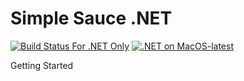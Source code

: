 # Simple Sauce .NET
[![Build Status For .NET Only](https://dev.azure.com/nikolayadvolodkin/SimpleSauce/_apis/build/status/saucelabs.simple_sauce?branchName=master)](https://dev.azure.com/nikolayadvolodkin/SimpleSauce/_build/latest?definitionId=18&branchName=master)
[![.NET on MacOS-latest](https://dev.azure.com/nikolayadvolodkin/SimpleSauce/_apis/build/status/.NET%20on%20macOS-latest?branchName=master)](https://dev.azure.com/nikolayadvolodkin/SimpleSauce/_build/latest?definitionId=20&branchName=master)

Getting Started
